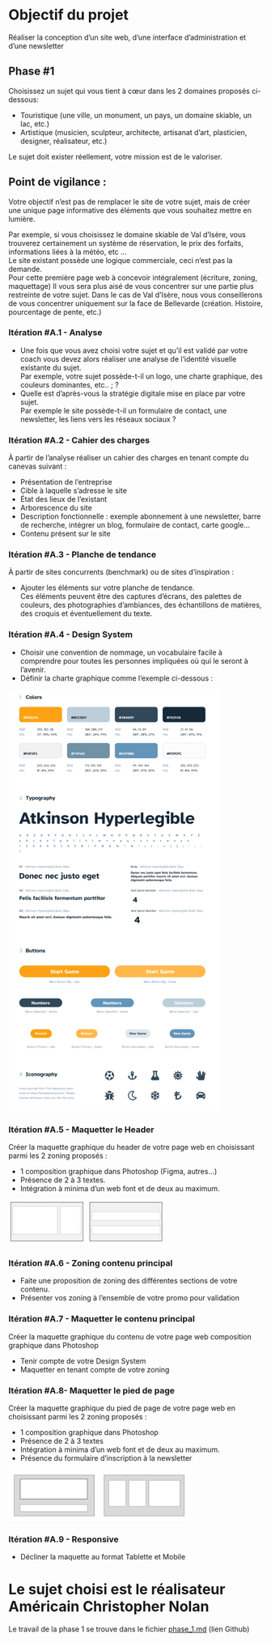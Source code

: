 # Objectif du projet

Réaliser la conception d’un site web, d’une interface d’administration et d’une newsletter

## Phase #1 

Choisissez un sujet qui vous tient à cœur dans les 2 domaines proposés ci-dessous:
- Touristique (une ville, un monument, un pays, un domaine skiable, un lac, etc.)
- Artistique (musicien, sculpteur, architecte, artisanat d’art, plasticien, designer,
réalisateur, etc.)  

Le sujet doit exister réellement, votre mission est de le valoriser.

## Point de vigilance :

Votre objectif n’est pas de remplacer le site de votre sujet, mais de créer une unique page informative des éléments que vous souhaitez mettre en lumière.  

Par exemple, si vous choisissez le domaine skiable de Val d’Isère, vous trouverez certainement un
système de réservation, le prix des forfaits, informations liées à la météo, etc ...  
Le site existant possède une logique commerciale, ceci n’est pas la demande.  
Pour cette première page web à concevoir intégralement (écriture, zoning, maquettage) 
Il vous sera plus aisé de vous concentrer sur une partie plus restreinte
de votre sujet. Dans le cas de Val d’Isère, nous vous conseillerons de vous concentrer uniquement
sur la face de Bellevarde (création. Histoire, pourcentage de pente, etc.)

### Itération #A.1 - Analyse
- Une fois que vous avez choisi votre sujet et qu’il est validé par votre coach vous devez alors réaliser une analyse de l’identité visuelle existante du sujet.   
Par exemple, votre sujet possède-t-il un logo, une charte graphique, des couleurs dominantes, etc.. ; ?
- Quelle est d’après-vous la stratégie digitale mise en place par votre sujet.  
  Par exemple le site possède-t-il un formulaire de contact, une newsletter, les liens vers les réseaux sociaux ?

### Itération #A.2 - Cahier des charges
À partir de l’analyse réaliser un cahier des charges en tenant compte du canevas suivant :
- Présentation de l’entreprise
- Cible à laquelle s’adresse le site
- État des lieux de l’existant
- Arborescence du site
- Description fonctionnelle : exemple abonnement à une newsletter, barre de
recherche, intégrer un blog, formulaire de contact, carte google…
- Contenu présent sur le site

### Itération #A.3 - Planche de tendance

À partir de sites concurrents (benchmark) ou de sites d’inspiration :
- Ajouter les éléments sur votre planche de tendance.  
Ces éléments peuvent être des captures d’écrans, des palettes de couleurs, des photographies d’ambiances, des échantillons de matières, des croquis et éventuellement du texte.

### Itération #A.4 - Design System

- Choisir une convention de nommage, un vocabulaire facile à comprendre pour toutes les personnes impliquées où qui le seront à l’avenir.
- Définir la charte graphique comme l’exemple ci-dessous :
  
![Aperçu Design System](img_readme/design_system.png)

### Itération #A.5 - Maquetter le Header

Créer la maquette graphique du header de votre page web en choisissant parmi les 2 zoning proposés :
- 1 composition graphique dans Photoshop (Figma, autres...)
- Présence de 2 à 3 textes.
- Intégration à minima d’un web font et de deux au maximum.
  
![Aperçu Design System](img_readme/maquette_header.png)
### Itération #A.6 - Zoning contenu principal

- Faite une proposition de zoning des différentes sections de votre contenu.
- Présenter vos zoning à l’ensemble de votre promo pour validation

### Itération #A.7 - Maquetter le contenu principal

Créer la maquette graphique du contenu de votre page web composition graphique dans Photoshop
- Tenir compte de votre Design System
- Maquetter en tenant compte de votre zoning

### Itération #A.8- Maquetter le pied de page

Créer la maquette graphique du pied de page de votre page web en choisissant parmi les 2 zoning proposés :
- 1 composition graphique dans Photoshop
- Présence de 2 à 3 textes
- Intégration à minima d’un web font et de deux au maximum.
- Présence du formulaire d’inscription à la newsletter
  
![Aperçu Design System](img_readme/maquette_pied_page.png)
### Itération #A.9 - Responsive
- Décliner la maquette au format Tablette et Mobile

# Le sujet choisi est le réalisateur Américain **Christopher Nolan**

Le travail de la phase 1 se trouve dans le fichier [phase_1.md](https://github.com/JoAnisky/christopher_nolan/blob/main/phase_1.md) (lien Github) 